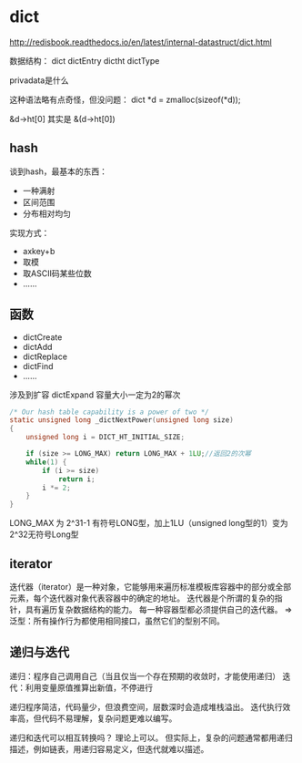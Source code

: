 # dict

http://redisbook.readthedocs.io/en/latest/internal-datastruct/dict.html

数据结构：
dict
dictEntry
dictht
dictType 

privadata是什么

这种语法略有点奇怪，但没问题：
dict \*d = zmalloc(sizeof(*d));

&d->ht[0] 其实是 &(d->ht[0])

## hash
谈到hash，最基本的东西：
* 一种满射
* 区间范围
* 分布相对均匀

实现方式：
* axkey+b
* 取模
* 取ASCII码某些位数
* ……

## 函数
* dictCreate
* dictAdd
* dictReplace
* dictFind
* ……

涉及到扩容 dictExpand
容量大小一定为2的幂次

```c
/* Our hash table capability is a power of two */
static unsigned long _dictNextPower(unsigned long size)
{
    unsigned long i = DICT_HT_INITIAL_SIZE;

    if (size >= LONG_MAX) return LONG_MAX + 1LU;//返回2的次幂
    while(1) {
        if (i >= size)
            return i;
        i *= 2;
    }
}
```
LONG_MAX 为 2^31-1 有符号LONG型，加上1LU（unsigned long型的1）变为2^32无符号Long型

## iterator
迭代器（iterator）是一种对象，它能够用来遍历标准模板库容器中的部分或全部元素，每个迭代器对象代表容器中的确定的地址。
迭代器是个所谓的复杂的指针，具有遍历复杂数据结构的能力。
每一种容器型都必须提供自己的迭代器。
=> 泛型：所有操作行为都使用相同接口，虽然它们的型别不同。


## 递归与迭代

递归：程序自己调用自己（当且仅当一个存在预期的收敛时，才能使用递归）
迭代：利用变量原值推算出新值，不停进行

递归程序简洁，代码量少，但浪费空间，层数深时会造成堆栈溢出。
迭代执行效率高，但代码不易理解，复杂问题更难以编写。

递归和迭代可以相互转换吗？
理论上可以。
但实际上，复杂的问题通常都用递归描述，例如链表，用递归容易定义，但迭代就难以描述。